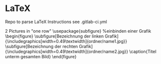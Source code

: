 # LaTeX

Repo to parse LaTeX
Instructions see .gitlab-ci.yml


2 Pictures in "one row" 
    \usepackage{subfigure}
    %einbinden einer Grafik
    \begin{figure}
        \subfigure[Bezeichnung der linken Grafik]{\includegraphics[width=0.49\textwidth]{ordner/name1.jpg}}
        \subfigure[Bezeichnung der rechten Grafik]{\includegraphics[width=0.49\textwidth]{ordner/name2.jpg}}
        \caption{Titel unterm gesamten Bild}
    \end{figure}

